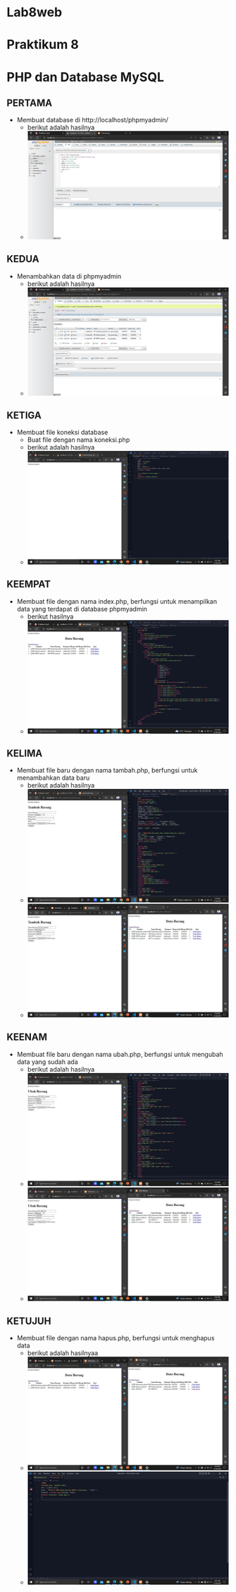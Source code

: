 # Lab8web
# Praktikum 8
# PHP dan Database MySQL

## PERTAMA
* Membuat database di http://localhost/phpmyadmin/
     * berikut adalah hasilnya
     * ![img 1](ss/1.JPG)
## KEDUA
* Menambahkan data di phpmyadmin
     * berikut adalah hasilnya
     * ![img 2](ss/2.JPG)
## KETIGA
* Membuat file koneksi database
     * Buat file dengan nama koneksi.php
     * berikut adalah hasilnya
     * ![img 3](ss/3.JPG)
## KEEMPAT
* Membuat file dengan nama index.php, berfungsi untuk menampilkan data yang terdapat di database phpmyadmin
     * berikut hasilnya
     * ![img 4](ss/4.JPG)
## KELIMA
* Membuat file baru dengan nama tambah.php, berfungsi untuk menambahkan data baru
     * berikut adalah hasilnya
     * ![img 5](ss/5.JPG)
     * ![img 5a](ss/5a.JPG)
## KEENAM
* Membuat file baru dengan nama ubah.php, berfungsi untuk mengubah data yang sudah ada
     * berikut adalah hasilnya
     * ![img 6](ss/6.JPG)
     * ![img 6a](ss/6a.JPG)
## KETUJUH
* Membuat file dengan nama hapus.php, berfungsi untuk menghapus data
     * berikut adalah hasilnyaa
     * ![img 7](ss/7.JPG)
     * ![img 7a](ss/7a.JPG)